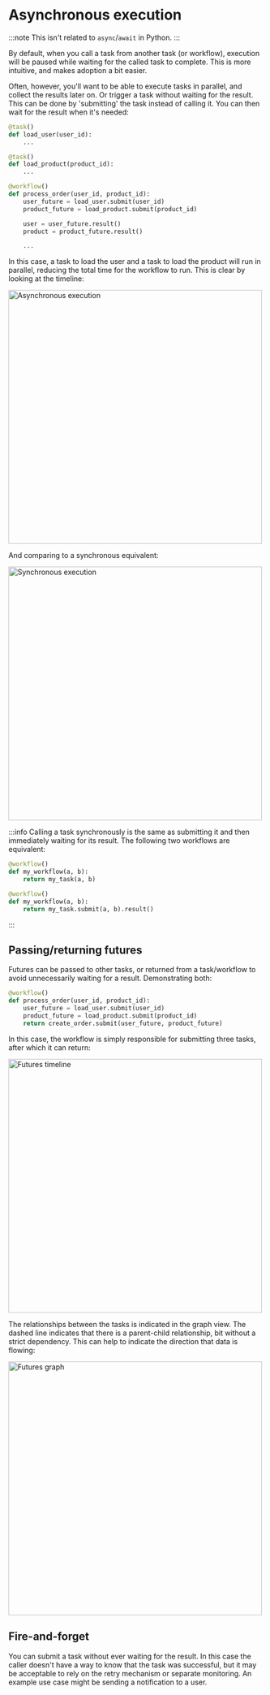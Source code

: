# Asynchronous execution

:::note
This isn't related to `async`/`await` in Python.
:::

By default, when you call a task from another task (or workflow), execution will be paused while waiting for the called task to complete. This is more intuitive, and makes adoption a bit easier.

Often, however, you'll want to be able to execute tasks in parallel, and collect the results later on. Or trigger a task without waiting for the result. This can be done by 'submitting' the task instead of calling it. You can then wait for the result when it's needed:

```python
@task()
def load_user(user_id):
    ...

@task()
def load_product(product_id):
    ...

@workflow()
def process_order(user_id, product_id):
    user_future = load_user.submit(user_id)
    product_future = load_product.submit(product_id)

    user = user_future.result()
    product = product_future.result()

    ...
```

In this case, a task to load the user and a task to load the product will run in parallel, reducing the total time for the workflow to run. This is clear by looking at the timeline:

<img src="/img/asynchronous.png" alt="Asynchronous execution" width="500" />

And comparing to a synchronous equivalent:

<img src="/img/synchronous.png" alt="Synchronous execution" width="500" />

:::info
Calling a task synchronously is the same as submitting it and then immediately waiting for its result. The following two workflows are equivalent:

```python
@workflow()
def my_workflow(a, b):
    return my_task(a, b)
```

```python
@workflow()
def my_workflow(a, b):
    return my_task.submit(a, b).result()
```
:::

## Passing/returning futures

Futures can be passed to other tasks, or returned from a task/workflow to avoid unnecessarily waiting for a result. Demonstrating both:

```python
@workflow()
def process_order(user_id, product_id):
    user_future = load_user.submit(user_id)
    product_future = load_product.submit(product_id)
    return create_order.submit(user_future, product_future)
```

In this case, the workflow is simply responsible for submitting three tasks, after which it can return:

<img src="/img/futures_timeline.png" alt="Futures timeline" width="500" />

The relationships between the tasks is indicated in the graph view. The dashed line indicates that there is a parent-child relationship, bit without a strict dependency. This can help to indicate the direction that data is flowing:

<img src="/img/futures_graph.png" alt="Futures graph" width="500" />

## Fire-and-forget

You can submit a task without ever waiting for the result. In this case the caller doesn't have a way to know that the task was successful, but it may be acceptable to rely on the retry mechanism or separate monitoring. An example use case might be sending a notification to a user.

